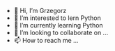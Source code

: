 - 👋 Hi, I’m Grzegorz
- 👀 I’m interested to lern Python
- 🌱 I’m currently learning Python
- 💞️ I’m looking to collaborate on ...
- 📫 How to reach me ...

<!---
Ligoc/Ligoc is a ✨ special ✨ repository because its `README.md` (this file) appears on your GitHub profile.
You can click the Preview link to take a look at your changes.
--->
